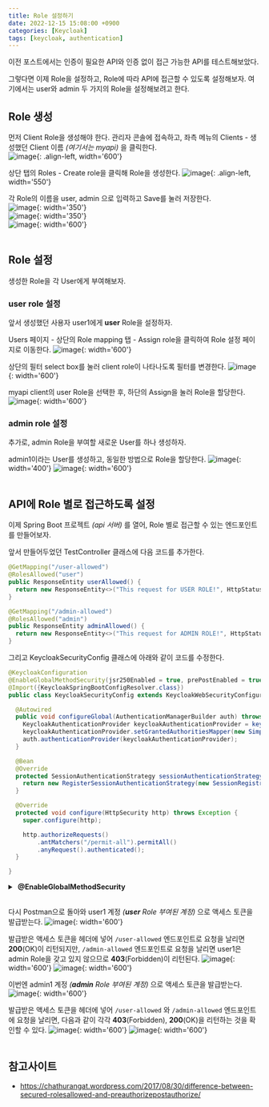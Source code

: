 ```yaml
---
title: Role 설정하기
date: 2022-12-15 15:08:00 +0900
categories: [Keycloak]
tags: [keycloak, authentication]
---
```


이전 포스트에서는 인증이 필요한 API와 인증 없이 접근 가능한 API를 테스트해보았다.

그렇다면 이제 Role을 설정하고, Role에 따라 API에 접근할 수 있도록 설정해보자. 여기에서는 user와 admin 두 가지의 Role을 설정해보려고 한다.

## Role 생성
먼저 Client Role을 생성해야 한다. 관리자 콘솔에 접속하고, 좌측 메뉴의 Clients - 생성했던 Client 이름 _(여기서는 myapi)_ 을 클릭한다.<br>
![image](/assets/img/post/keycloak/221215_role-설정하기/screenshot_01.png){: .align-left, width='600'}

상단 탭의 Roles - Create role을 클릭해 Role을 생성한다.
![image](/assets/img/post/keycloak/221215_role-설정하기/screenshot_02.png){: .align-left, width='550'}

각 Role의 이름을 user, admin 으로 입력하고 Save를 눌러 저장한다.<br>
![image](/assets/img/post/keycloak/221215_role-설정하기/screenshot_03.png){: width='350'}<br>
![image](/assets/img/post/keycloak/221215_role-설정하기/screenshot_04.png){: width='350'}<br>
![image](/assets/img/post/keycloak/221215_role-설정하기/screenshot_05.png){: width='600'}
<br><br>

## Role 설정
생성한 Role을 각 User에게 부여해보자.

### user role 설정
앞서 생성했던 사용자 user1에게 **user** Role을 설정하자.

Users 페이지 - 상단의 Role mapping 탭 - Assign role을 클릭하여 Role 설정 페이지로 이동한다.
![image](/assets/img/post/keycloak/221215_role-설정하기/screenshot_06.png){: width='600'}

상단의 필터 select box를 눌러 client role이 나타나도록 필터를 변경한다.
![image](/assets/img/post/keycloak/221215_role-설정하기/screenshot_07.png){: width='600'}

myapi client의 user Role을 선택한 후, 하단의 Assign을 눌러 Role을 할당한다.
![image](/assets/img/post/keycloak/221215_role-설정하기/screenshot_08.png){: width='600'}

### admin role 설정
추가로, admin Role을 부여할 새로운 User를 하나 생성하자.

admin1이라는 User를 생성하고, 동일한 방법으로 Role을 할당한다.
![image](/assets/img/post/keycloak/221215_role-설정하기/screenshot_09.png){: width='400'}
![image](/assets/img/post/keycloak/221215_role-설정하기/screenshot_10.png){: width='600'}
<br><br>


## API에 Role 별로 접근하도록 설정
이제 Spring Boot 프로젝트 _(api 서버)_ 를 열어, Role 별로 접근할 수 있는 엔드포인트를 만들어보자.

앞서 만들어두었던 TestController 클래스에 다음 코드를 추가한다.
~~~ java
@GetMapping("/user-allowed")
@RolesAllowed("user")
public ResponseEntity userAllowed() {
  return new ResponseEntity<>("This request for USER ROLE!", HttpStatus.OK);
}

@GetMapping("/admin-allowed")
@RolesAllowed("admin")
public ResponseEntity adminAllowed() {
  return new ResponseEntity<>("This request for ADMIN ROLE!", HttpStatus.OK);
}
~~~

그리고 KeycloakSecurityConfig 클래스에 아래와 같이 코드를 수정한다.
~~~ java
@KeycloakConfiguration
@EnableGlobalMethodSecurity(jsr250Enabled = true, prePostEnabled = true, securedEnabled = true)
@Import({KeycloakSpringBootConfigResolver.class})
public class KeycloakSecurityConfig extends KeycloakWebSecurityConfigurerAdapter {

  @Autowired
  public void configureGlobal(AuthenticationManagerBuilder auth) throws Exception {
    KeycloakAuthenticationProvider keycloakAuthenticationProvider = keycloakAuthenticationProvider();
    keycloakAuthenticationProvider.setGrantedAuthoritiesMapper(new SimpleAuthorityMapper());
    auth.authenticationProvider(keycloakAuthenticationProvider);
  }

  @Bean
  @Override
  protected SessionAuthenticationStrategy sessionAuthenticationStrategy() {
    return new RegisterSessionAuthenticationStrategy(new SessionRegistryImpl());
  }

  @Override
  protected void configure(HttpSecurity http) throws Exception {
    super.configure(http);

    http.authorizeRequests()
        .antMatchers("/permit-all").permitAll()
        .anyRequest().authenticated();
  }

}
~~~
<details>
<summary>&nbsp;<b>@EnableGlobalMethodSecurity</b></summary>
<div markdown="1">
  - **jsr250Enabled**
  : 메소드 단계에서 `@Secured` 어노테이션을 사용해야 하는 경우, 해당 파라미터를 true로 설정
  - **prePostEnabled**
  : 메소드 단계에서 `@PreAuthorize` 및 `@PostAuthorize` 어노테이션을 사용해야 하는 경우, 해당 파라미터를 true로 설정
  - **securedEnabled**
  : 메소드 단계에서 `@RolesAllowed` 어노테이션을 사용해야 하는 경우, 해당 파라미터를 true로 설정
</div>
</details>
<br>

다시 Postman으로 돌아와 user1 계정 _(**user** Role 부여된 계정)_ 으로 액세스 토큰을 발급받는다.
![image](/assets/img/post/keycloak/221215_role-설정하기/screenshot_11.png){: width='600'}

발급받은 액세스 토큰을 헤더에 넣어 `/user-allowed` 엔드포인트로 요청을 날리면 **200**(OK)이 리턴되지만, `/admin-allowed` 엔드포인트로 요청을 날리면 user1은 admin Role을 갖고 있지 않으므로 **403**(Forbidden)이 리턴된다.
![image](/assets/img/post/keycloak/221215_role-설정하기/screenshot_12.png){: width='600'}
![image](/assets/img/post/keycloak/221215_role-설정하기/screenshot_13.png){: width='600'}

이번엔 admin1 계정 _(**admin** Role 부여된 계정)_ 으로 액세스 토큰을 발급받는다.
![image](/assets/img/post/keycloak/221215_role-설정하기/screenshot_14.png){: width='600'}

발급받은 액세스 토큰을 헤더에 넣어 `/user-allowed` 와 `/admin-allowed` 엔드포인트에 요청을 날리면, 다음과 같이 각각 **403**(Forbidden), **200**(OK)을 리턴하는 것을 확인할 수 있다.
![image](/assets/img/post/keycloak/221215_role-설정하기/screenshot_15.png){: width='600'}
![image](/assets/img/post/keycloak/221215_role-설정하기/screenshot_16.png){: width='600'}
<br><br>

## 참고사이트
- <https://chathurangat.wordpress.com/2017/08/30/difference-between-secured-rolesallowed-and-preauthorizepostauthorize/>